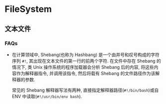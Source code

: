 # FileSystem

## 文本文件
### FAQs
* 在计算领域中, Shebang(也称为 Hashbang) 是一个由井号和叹号构成的字符序列 `#!`, 其出现在文本文件的第一行的前两个字符. 在文件中存在 Shebang 的情况下, 类 Unix 操作系统的程序加载器会分析 Shebang 后的内容, 将这些内容作为解释器指令, 并调用该指令, 然后将载有 Shebang 的文件路径作为该解释器的参数.

    常见的 Shebang 解释器写法有两种, 直接指定解释器路径(`#!/bin/bash`)或自 ENV 中读取(`#!/usr/bin/env bash`).